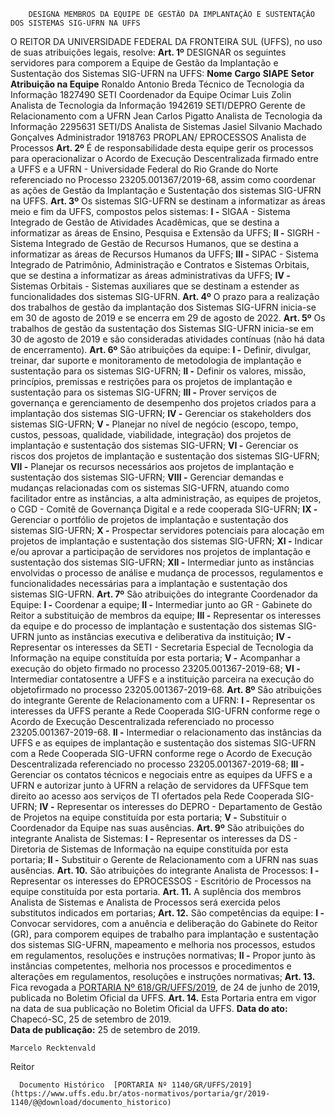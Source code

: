         DESIGNA MEMBROS DA EQUIPE DE GESTÃO DA IMPLANTAÇÃO E SUSTENTAÇÃO DOS SISTEMAS SIG-UFRN NA UFFS  

 O REITOR DA UNIVERSIDADE FEDERAL DA FRONTEIRA SUL (UFFS), no uso de suas atribuições legais, resolve:   **Art. 1º**  DESIGNAR os seguintes servidores para comporem a Equipe de Gestão da Implantação e Sustentação dos Sistemas SIG-UFRN na UFFS:     **Nome**   **Cargo**   **SIAPE**   **Setor**   **Atribuição na Equipe**     Ronaldo Antonio Breda   Técnico de Tecnologia da Informação   1827490   SETI   Coordenador da Equipe     Ocimar Luis Zolin   Analista de Tecnologia da Informação   1942619   SETI/DEPRO   Gerente de Relacionamento com a UFRN     Jean Carlos Pigatto   Analista de Tecnologia da Informação   2295631   SETI/DS   Analista de Sistemas     Jasiel Silvanio Machado Gonçalves   Administrador   1918763   PROPLAN/ EPROCESSOS   Analista de Processos       **Art. 2º**  É de responsabilidade desta equipe gerir os processos para operacionalizar o Acordo de Execução Descentralizada firmado entre a UFFS e a UFRN - Universidade Federal do Rio Grande do Norte referenciado no Processo 23205.001367/2019-68, assim como coordenar as ações de Gestão da Implantação e Sustentação dos sistemas SIG-UFRN na UFFS.   **Art. 3º**  Os sistemas SIG-UFRN se destinam a informatizar as áreas meio e fim da UFFS, compostos pelos sistemas: **I -**  SIGAA - Sistema Integrado de Gestão de Atividades Acadêmicas, que se destina a informatizar as áreas de Ensino, Pesquisa e Extensão da UFFS; **II -**  SIGRH - Sistema Integrado de Gestão de Recursos Humanos, que se destina a informatizar as áreas de Recursos Humanos da UFFS; **III -**  SIPAC - Sistema Integrado de Patrimônio, Administração e Contratos e Sistemas Orbitais, que se destina a informatizar as áreas administrativas da UFFS; **IV -**  Sistemas Orbitais - Sistemas auxiliares que se destinam a estender as funcionalidades dos sistemas SIG-UFRN.   **Art. 4º**  O prazo para a realização dos trabalhos de gestão da implantação dos Sistemas SIG-UFRN inicia-se em 30 de agosto de 2019 e se encerra em 29 de agosto de 2022.   **Art. 5º**  Os trabalhos de gestão da sustentação dos Sistemas SIG-UFRN inicia-se em 30 de agosto de 2019 e são consideradas atividades contínuas (não há data de encerramento).   **Art. 6º**  São atribuições da equipe: **I -**  Definir, divulgar, treinar, dar suporte e monitoramento de metodologia de implantação e sustentação para os sistemas SIG-UFRN; **II -**  Definir os valores, missão, princípios, premissas e restrições para os projetos de implantação e sustentação para os sistemas SIG-UFRN; **III -**  Prover serviços de governança e gerenciamento de desempenho dos projetos criados para a implantação dos sistemas SIG-UFRN; **IV -**  Gerenciar os stakeholders dos sistemas SIG-UFRN; **V -**  Planejar no nível de negócio (escopo, tempo, custos, pessoas, qualidade, viabilidade, integração) dos projetos de implantação e sustentação dos sistemas SIG-UFRN; **VI -**  Gerenciar os riscos dos projetos de implantação e sustentação dos sistemas SIG-UFRN; **VII -**  Planejar os recursos necessários aos projetos de implantação e sustentação dos sistemas SIG-UFRN; **VIII -**  Gerenciar demandas e mudanças relacionadas com os sistemas SIG-UFRN, atuando como facilitador entre as instâncias, a alta administração, as equipes de projetos, o CGD - Comitê de Governança Digital e a rede cooperada SIG-UFRN; **IX -**  Gerenciar o portfólio de projetos de implantação e sustentação dos sistemas SIG-UFRN; **X -**  Prospectar servidores potenciais para alocação em projetos de implantação e sustentação dos sistemas SIG-UFRN; **XI -**  Indicar e/ou aprovar a participação de servidores nos projetos de implantação e sustentação dos sistemas SIG-UFRN; **XII -**  Intermediar junto as instâncias envolvidas o processo de análise e mudança de processos, regulamentos e funcionalidades necessárias para a implantação e sustentação dos sistemas SIG-UFRN.   **Art. 7º**  São atribuições do integrante Coordenador da Equipe: **I -**  Coordenar a equipe; **II -**  Intermediar junto ao GR - Gabinete do Reitor a substituição de membros da equipe; **III -**  Representar os interesses da equipe e do processo de implantação e sustentação dos sistemas SIG-UFRN junto as instâncias executiva e deliberativa da instituição; **IV -**  Representar os interesses da SETI - Secretaria Especial de Tecnologia da Informação na equipe constituída por esta portaria; **V -**  Acompanhar a execução do objeto firmado no processo 23205.001367-2019-68; **VI -**  Intermediar contatosentre a UFFS e a instituição parceira na execução do objetofirmado no processo 23205.001367-2019-68.   **Art. 8º**  São atribuições do integrante Gerente de Relacionamento com a UFRN: **I -**  Representar os interesses da UFFS perante a Rede Cooperada SIG-UFRN conforme rege o Acordo de Execução Descentralizada referenciado no processo 23205.001367-2019-68. **II -**  Intermediar o relacionamento das instâncias da UFFS e as equipes de implantação e sustentação dos sistemas SIG-UFRN com a Rede Cooperada SIG-UFRN conforme rege o Acordo de Execução Descentralizada referenciado no processo 23205.001367-2019-68; **III -**  Gerenciar os contatos técnicos e negociais entre as equipes da UFFS e a UFRN e autorizar junto à UFRN a relação de servidores da UFFSque tem direito ao acesso aos serviços de TI ofertados pela Rede Cooperada SIG-UFRN; **IV -**  Representar os interesses do DEPRO - Departamento de Gestão de Projetos na equipe constituída por esta portaria; **V -**  Substituir o Coordenador da Equipe nas suas ausências.   **Art. 9º**  São atribuições do integrante Analista de Sistemas: **I -**  Representar os interesses da DS - Diretoria de Sistemas de Informação na equipe constituída por esta portaria; **II -**  Substituir o Gerente de Relacionamento com a UFRN nas suas ausências.   **Art. 10.**  São atribuições do integrante Analista de Processos: **I -**  Representar os interesses do EPROCESSOS - Escritório de Processos na equipe constituída por esta portaria.   **Art. 11.**  A suplência dos membros Analista de Sistemas e Analista de Processos será exercida pelos substitutos indicados em portarias;   **Art. 12.**  São competências da equipe: **I -**  Convocar servidores, com a anuência e deliberação do Gabinete do Reitor (GR), para comporem equipes de trabalho para implantação e sustentação dos sistemas SIG-UFRN, mapeamento e melhoria nos processos, estudos em regulamentos, resoluções e instruções normativas; **II -**  Propor junto às instâncias competentes, melhoria nos processos e procedimentos e alterações em regulamentos, resoluções e instruções normativas;   **Art. 13.**  Fica revogada a [PORTARIA Nº 618/GR/UFFS/2019](https://www.uffs.edu.br/atos-normativos/portaria/gr/2019-0618), de 24 de junho de 2019, publicada no Boletim Oficial da UFFS.   **Art. 14.**  Esta Portaria entra em vigor na data de sua publicação no Boletim Oficial da UFFS.        **Data do ato:** Chapecó-SC, 25 de setembro de 2019.   
 **Data de publicação:**  25 de setembro de 2019. 

    Marcelo Recktenvald   
 Reitor 

      Documento Histórico  [PORTARIA Nº 1140/GR/UFFS/2019](https://www.uffs.edu.br/atos-normativos/portaria/gr/2019-1140/@@download/documento_historico)     
      